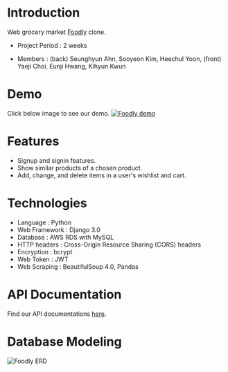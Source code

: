 # Introduction

Web grocery market [Foodly](https://foodly-store.myshopify.com/) clone. 

+ Project Period  : 2 weeks

+ Members         : (back) Seunghyun Ahn, Sooyeon Kim, Heechul Yoon, 
                    (front) Yaeji Choi, Eunji Hwang, Kihyun Kwun
         
# Demo
Click below image to see our demo.
[![Foodly demo](https://i.ibb.co/DbfDptM/Screen-Shot-2020-03-17-at-8-46-32-PM.png=200x)](https://www.youtube.com/watch?v=1K8aV-KZMQw&feature=youtu.be)

# Features
+ Signup and signin features.
+ Show similar products of a chosen product.
+ Add, change, and delete items in a user's wishlist and cart.


# Technologies
+ Language      : Python
+ Web Framework : Django 3.0
+ Database      : AWS RDS with MySQL
+ HTTP headers  : Cross-Origin Resource Sharing (CORS) headers
+ Encryption    : bcrypt
+ Web Token     : JWT
+ Web Scraping  : BeautifulSoup 4.0, Pandas

# API Documentation
Find our API documentations [here]().

# Database Modeling
![Foodly ERD](https://i.ibb.co/rFFmfMf/foodly-20200317-21-43.png)

